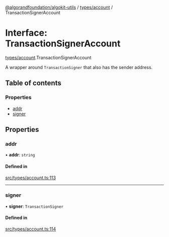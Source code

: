 [@algorandfoundation/algokit-utils](../index.md) / [types/account](../modules/types_account.md) / TransactionSignerAccount

# Interface: TransactionSignerAccount

[types/account](../modules/types_account.md).TransactionSignerAccount

A wrapper around `TransactionSigner` that also has the sender address.

## Table of contents

### Properties

- [addr](types_account.TransactionSignerAccount.md#addr)
- [signer](types_account.TransactionSignerAccount.md#signer)

## Properties

### addr

• **addr**: `string`

#### Defined in

[src/types/account.ts:113](https://github.com/algorandfoundation/algokit-utils-ts/blob/main/src/types/account.ts#L113)

___

### signer

• **signer**: `TransactionSigner`

#### Defined in

[src/types/account.ts:114](https://github.com/algorandfoundation/algokit-utils-ts/blob/main/src/types/account.ts#L114)
